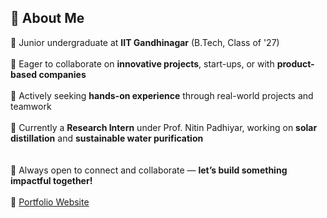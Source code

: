 ## 💫 About Me

🔭 Junior undergraduate at **IIT Gandhinagar** (B.Tech, Class of '27)<br>  
👯 Eager to collaborate on **innovative projects**, start-ups, or with **product-based companies**<br>  
🤝 Actively seeking **hands-on experience** through real-world projects and teamwork<br>  
🌱 Currently a **Research Intern** under Prof. Nitin Padhiyar, working on **solar distillation** and **sustainable water purification**<br>  
<br>💬 Always open to connect and collaborate — **let’s build something impactful together!**<br>  
🔗 [Portfolio Website](https://rajput-vivek-16.github.io/Portfolio/)
